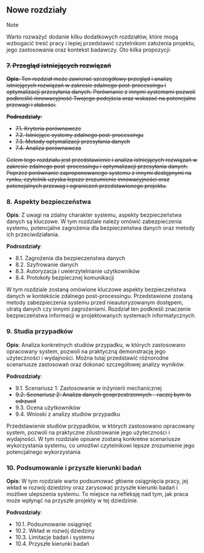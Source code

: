 ## Nowe rozdziały

> [!note] 
> Warto rozważyć dodanie kilku dodatkowych rozdziałów, które mogą wzbogacić treść pracy i lepiej przedstawić czytelnikom założenia projektu, jego zastosowania oraz kontekst badawczy. Oto kilka propozycji: 

### ~~7. Przegląd istniejących rozwiązań~~

~~**Opis**: Ten rozdział może zawierać szczegółowy przegląd i analizę istniejących rozwiązań w zakresie zdalnego post-processingu i optymalizacji przesyłania danych. Porównanie z innymi systemami pozwoli podkreślić innowacyjność Twojego podejścia oraz wskazać na potencjalne przewagi i słabości.~~

~~**Podrozdziały**:~~

- ~~7.1. Kryteria porównawcze~~
- ~~7.2. Istniejące systemy zdalnego post-processingu~~
- ~~7.3. Metody optymalizacji przesyłania danych~~
- ~~7.4. Analiza porównawcza~~

~~Celem tego rozdziału jest przedstawienie i analiza istniejących rozwiązań w zakresie zdalnego post-processingu i optymalizacji przesyłania danych. Poprzez porównanie zaproponowanego systemu z innymi dostępnymi na rynku, czytelnik uzyska lepsze zrozumienie innowacyjności oraz potencjalnych przewag i ograniczeń przedstawionego projektu.~~
### 8. Aspekty bezpieczeństwa

**Opis**: Z uwagi na zdalny charakter systemu, aspekty bezpieczeństwa danych są kluczowe. W tym rozdziale należy omówić zabezpieczenia systemu, potencjalne zagrożenia dla bezpieczeństwa danych oraz metody ich przeciwdziałania.

**Podrozdziały**:

- 8.1. Zagrożenia dla bezpieczeństwa danych
- 8.2. Szyfrowanie danych
- 8.3. Autoryzacja i uwierzytelnianie użytkowników
- 8.4. Protokoły bezpiecznej komunikacji

W tym rozdziale zostaną omówione kluczowe aspekty bezpieczeństwa danych w kontekście zdalnego post-processingu. Przedstawione zostaną metody zabezpieczenia systemu przed nieautoryzowanym dostępem, utratą danych czy innymi zagrożeniami. Rozdział ten podkreśli znaczenie bezpieczeństwa informacji w projektowanych systemach informatycznych.
### 9. Studia przypadków

**Opis**: Analiza konkretnych studiów przypadku, w których zastosowano opracowany system, pozwoli na praktyczną demonstrację jego użyteczności i wydajności. Można tutaj przedstawić różnorodne scenariusze zastosowań oraz dokonać szczegółowej analizy wyników.

**Podrozdziały**:

- 9.1. Scenariusz 1: Zastosowanie w inżynierii mechanicznej
- ~~9.2. Scenariusz 2: Analiza danych geoprzestrzennych - raczej bym to odrzucił~~
- 9.3. Ocena użytkowników
- 9.4. Wnioski z analizy studiów przypadku

Przedstawienie studiów przypadków, w których zastosowano opracowany system, pozwoli na praktyczne zilustrowanie jego użyteczności i wydajności. W tym rozdziale opisane zostaną konkretne scenariusze wykorzystania systemu, co umożliwi czytelnikowi lepsze zrozumienie jego potencjalnego wykorzystania
### 10. Podsumowanie i przyszłe kierunki badań

**Opis**: W tym rozdziale warto podsumować główne osiągnięcia pracy, jej wkład w rozwój dziedziny oraz zarysować przyszłe kierunki badań i możliwe ulepszenia systemu. To miejsce na refleksję nad tym, jak praca może wpłynąć na przyszłe projekty w tej dziedzinie.

**Podrozdziały**:

- 10.1. Podsumowanie osiągnięć
- 10.2. Wkład w rozwój dziedziny
- 10.3. Limitacje badań i systemu
- 10.4. Przyszłe kierunki badań